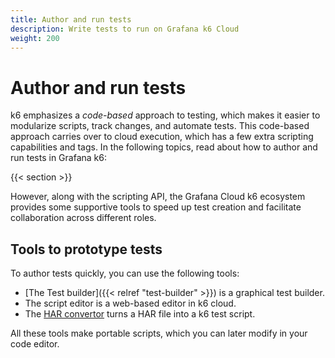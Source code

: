 ```yaml
---
title: Author and run tests
description: Write tests to run on Grafana k6 Cloud
weight: 200
---
```


# Author and run tests

k6 emphasizes a _code-based_ approach to testing, which makes it easier to modularize scripts, track changes, and automate tests.
This code-based approach carries over to cloud execution, which has a few extra scripting capabilities and tags.
In the following topics, read about how to author and run tests in Grafana k6:

{{< section >}}

However, along with the scripting API, the Grafana Cloud k6 ecosystem provides some supportive tools to speed up test creation and facilitate collaboration across different roles.

## Tools to prototype tests

To author tests quickly, you can use the following tools:

- [The Test builder]({{< relref "test-builder" >}}) is a graphical test builder.
- The script editor is a web-based editor in k6 cloud.
- The [HAR convertor](https://k6.io/docs/test-authoring/recording-a-session/har-converter/) turns a HAR file into a k6 test script.

All these tools make portable scripts, which you can later modify in your code editor.

